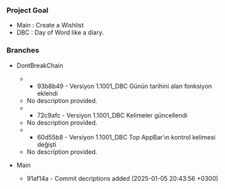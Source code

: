 ### Project Goal

- Main : Create a Wishlist
- DBC : Day of Word like a diary. 

### Branches

- DontBreakChain
  -   - 93b8b49 - Versiyon 1.1001_DBC Günün tarihini alan fonksiyon eklendi
    - No description provided.
  -   - 72c9afc - Versiyon 1.1001_DBC Kelimeler güncellendi
    - No description provided.
  -   - 60d55b8 - Versiyon 1.1001_DBC Top AppBar'ın kontrol kelimesi değişti
    - No description provided.

- Main
  - 91af14a - Commit decriptions added (2025-01-05 20:43:56 +0300)